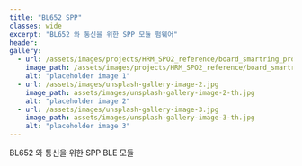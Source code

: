 ```yaml
---
title: "BL652 SPP"
classes: wide
excerpt: "BL652 와 통신을 위한 SPP 모듈 펌웨어"
header:
gallery:
  - url: /assets/images/projects/HRM_SPO2_reference/board_smartring_proto.jpg
    image_path: /assets/images/projects/HRM_SPO2_reference/board_smartring_proto_tn.png
    alt: "placeholder image 1"
  - url: /assets/images/unsplash-gallery-image-2.jpg
    image_path: assets/images/unsplash-gallery-image-2-th.jpg
    alt: "placeholder image 2"
  - url: /assets/images/unsplash-gallery-image-3.jpg
    image_path: assets/images/unsplash-gallery-image-3-th.jpg
    alt: "placeholder image 3"
---
```


BL652 와 통신을 위한 SPP BLE 모듈 
